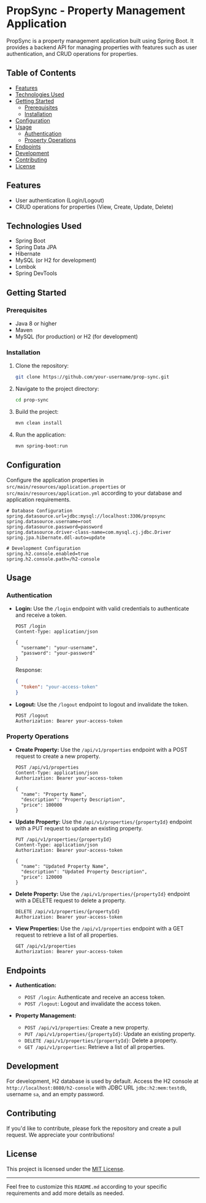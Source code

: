 
# PropSync - Property Management Application

PropSync is a property management application built using Spring Boot. It provides a backend API for managing properties with features such as user authentication, and CRUD operations for properties.

## Table of Contents

- [Features](#features)
- [Technologies Used](#technologies-used)
- [Getting Started](#getting-started)
  - [Prerequisites](#prerequisites)
  - [Installation](#installation)
- [Configuration](#configuration)
- [Usage](#usage)
  - [Authentication](#authentication)
  - [Property Operations](#property-operations)
- [Endpoints](#endpoints)
- [Development](#development)
- [Contributing](#contributing)
- [License](#license)

## Features

- User authentication (Login/Logout)
- CRUD operations for properties (View, Create, Update, Delete)

## Technologies Used

- Spring Boot
- Spring Data JPA
- Hibernate
- MySQL (or H2 for development)
- Lombok
- Spring DevTools

## Getting Started

### Prerequisites

- Java 8 or higher
- Maven
- MySQL (for production) or H2 (for development)

### Installation

1. Clone the repository:

   ```bash
   git clone https://github.com/your-username/prop-sync.git
   ```

2. Navigate to the project directory:

   ```bash
   cd prop-sync
   ```

3. Build the project:

   ```bash
   mvn clean install
   ```

4. Run the application:

   ```bash
   mvn spring-boot:run
   ```

## Configuration

Configure the application properties in `src/main/resources/application.properties` or `src/main/resources/application.yml` according to your database and application requirements.

```properties
# Database Configuration
spring.datasource.url=jdbc:mysql://localhost:3306/propsync
spring.datasource.username=root
spring.datasource.password=password
spring.datasource.driver-class-name=com.mysql.cj.jdbc.Driver
spring.jpa.hibernate.ddl-auto=update

# Development Configuration
spring.h2.console.enabled=true
spring.h2.console.path=/h2-console
```

## Usage

### Authentication

- **Login:** Use the `/login` endpoint with valid credentials to authenticate and receive a token.

  ```http
  POST /login
  Content-Type: application/json

  {
    "username": "your-username",
    "password": "your-password"
  }
  ```

  Response:

  ```json
  {
    "token": "your-access-token"
  }
  ```

- **Logout:** Use the `/logout` endpoint to logout and invalidate the token.

  ```http
  POST /logout
  Authorization: Bearer your-access-token
  ```

### Property Operations

- **Create Property:** Use the `/api/v1/properties` endpoint with a POST request to create a new property.

  ```http
  POST /api/v1/properties
  Content-Type: application/json
  Authorization: Bearer your-access-token

  {
    "name": "Property Name",
    "description": "Property Description",
    "price": 100000
  }
  ```

- **Update Property:** Use the `/api/v1/properties/{propertyId}` endpoint with a PUT request to update an existing property.

  ```http
  PUT /api/v1/properties/{propertyId}
  Content-Type: application/json
  Authorization: Bearer your-access-token

  {
    "name": "Updated Property Name",
    "description": "Updated Property Description",
    "price": 120000
  }
  ```

- **Delete Property:** Use the `/api/v1/properties/{propertyId}` endpoint with a DELETE request to delete a property.

  ```http
  DELETE /api/v1/properties/{propertyId}
  Authorization: Bearer your-access-token
  ```

- **View Properties:** Use the `/api/v1/properties` endpoint with a GET request to retrieve a list of all properties.

  ```http
  GET /api/v1/properties
  Authorization: Bearer your-access-token
  ```

## Endpoints

- **Authentication:**
  - `POST /login`: Authenticate and receive an access token.
  - `POST /logout`: Logout and invalidate the access token.

- **Property Management:**
  - `POST /api/v1/properties`: Create a new property.
  - `PUT /api/v1/properties/{propertyId}`: Update an existing property.
  - `DELETE /api/v1/properties/{propertyId}`: Delete a property.
  - `GET /api/v1/properties`: Retrieve a list of all properties.

## Development

For development, H2 database is used by default. Access the H2 console at `http://localhost:8080/h2-console` with JDBC URL `jdbc:h2:mem:testdb`, username `sa`, and an empty password.

## Contributing

If you'd like to contribute, please fork the repository and create a pull request. We appreciate your contributions!

## License

This project is licensed under the [MIT License](LICENSE).

---

Feel free to customize this `README.md` according to your specific requirements and add more details as needed.
